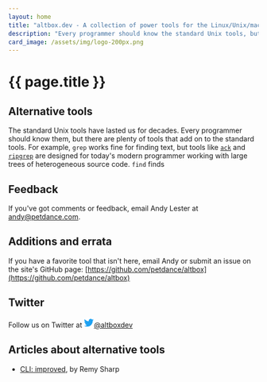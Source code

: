 ```yaml
---
layout: home
title: "altbox.dev - A collection of power tools for the Linux/Unix/macOS command line"
description: "Every programmer should know the standard Unix tools, but there are plenty of tools that go beyond them."
card_image: /assets/img/logo-200px.png
---
```


# {{ page.title }}

## Alternative tools

The standard Unix tools have lasted us for decades.  Every programmer
should know them, but there are plenty of tools that add on to the standard
tools.  For example, `grep` works fine for finding text, but tools like
[`ack`](/ack) and [`ripgrep`](/ripgrep) are designed for today's modern
programmer working with large trees of heterogeneous source code.  `find`
finds

## Feedback

If you've got comments or feedback, email Andy Lester at andy@petdance.com.

## Additions and errata

If you have a favorite tool that isn't here, email Andy or submit an issue on
the site's GitHub page: [https://github.com/petdance/altbox](https://github.com/petdance/altbox)

## Twitter

Follow us on Twitter at
<a href="https://twitter.com/altboxdev"><img src="/assets/img/twitter-logo.png" height="20" width="20" />@altboxdev</a>

## Articles about alternative tools

* [CLI: improved](https://remysharp.com/2018/08/23/cli-improved), by Remy Sharp
